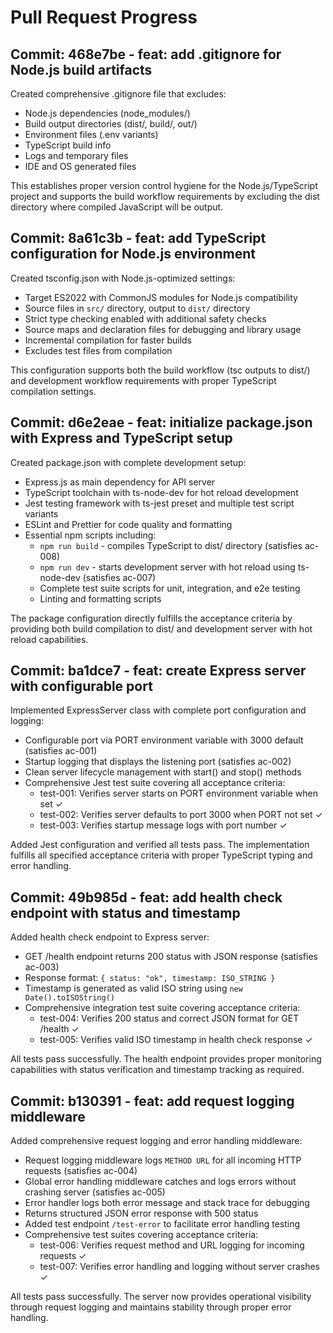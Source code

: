 # Pull Request Progress

## Commit: 468e7be - feat: add .gitignore for Node.js build artifacts

Created comprehensive .gitignore file that excludes:
- Node.js dependencies (node_modules/)
- Build output directories (dist/, build/, out/)  
- Environment files (.env variants)
- TypeScript build info
- Logs and temporary files
- IDE and OS generated files

This establishes proper version control hygiene for the Node.js/TypeScript project and supports the build workflow requirements by excluding the dist directory where compiled JavaScript will be output.

## Commit: 8a61c3b - feat: add TypeScript configuration for Node.js environment

Created tsconfig.json with Node.js-optimized settings:
- Target ES2022 with CommonJS modules for Node.js compatibility
- Source files in `src/` directory, output to `dist/` directory
- Strict type checking enabled with additional safety checks
- Source maps and declaration files for debugging and library usage
- Incremental compilation for faster builds
- Excludes test files from compilation

This configuration supports both the build workflow (tsc outputs to dist/) and development workflow requirements with proper TypeScript compilation settings.

## Commit: d6e2eae - feat: initialize package.json with Express and TypeScript setup

Created package.json with complete development setup:
- Express.js as main dependency for API server
- TypeScript toolchain with ts-node-dev for hot reload development
- Jest testing framework with ts-jest preset and multiple test script variants
- ESLint and Prettier for code quality and formatting
- Essential npm scripts including:
  - `npm run build` - compiles TypeScript to dist/ directory (satisfies ac-008)
  - `npm run dev` - starts development server with hot reload using ts-node-dev (satisfies ac-007)
  - Complete test suite scripts for unit, integration, and e2e testing
  - Linting and formatting scripts

The package configuration directly fulfills the acceptance criteria by providing both build compilation to dist/ and development server with hot reload capabilities.

## Commit: ba1dce7 - feat: create Express server with configurable port

Implemented ExpressServer class with complete port configuration and logging:
- Configurable port via PORT environment variable with 3000 default (satisfies ac-001)
- Startup logging that displays the listening port (satisfies ac-002)
- Clean server lifecycle management with start() and stop() methods
- Comprehensive Jest test suite covering all acceptance criteria:
  - test-001: Verifies server starts on PORT environment variable when set ✓
  - test-002: Verifies server defaults to port 3000 when PORT not set ✓  
  - test-003: Verifies startup message logs with port number ✓

Added Jest configuration and verified all tests pass. The implementation fulfills all specified acceptance criteria with proper TypeScript typing and error handling.

## Commit: 49b985d - feat: add health check endpoint with status and timestamp

Added health check endpoint to Express server:
- GET /health endpoint returns 200 status with JSON response (satisfies ac-003)
- Response format: `{ status: "ok", timestamp: ISO_STRING }`
- Timestamp is generated as valid ISO string using `new Date().toISOString()`
- Comprehensive integration test suite covering acceptance criteria:
  - test-004: Verifies 200 status and correct JSON format for GET /health ✓
  - test-005: Verifies valid ISO timestamp in health check response ✓

All tests pass successfully. The health endpoint provides proper monitoring capabilities with status verification and timestamp tracking as required.

## Commit: b130391 - feat: add request logging middleware

Added comprehensive request logging and error handling middleware:
- Request logging middleware logs `METHOD URL` for all incoming HTTP requests (satisfies ac-004)
- Global error handling middleware catches and logs errors without crashing server (satisfies ac-005)
- Error handler logs both error message and stack trace for debugging
- Returns structured JSON error response with 500 status
- Added test endpoint `/test-error` to facilitate error handling testing
- Comprehensive test suites covering acceptance criteria:
  - test-006: Verifies request method and URL logging for incoming requests ✓
  - test-007: Verifies error handling and logging without server crashes ✓

All tests pass successfully. The server now provides operational visibility through request logging and maintains stability through proper error handling.